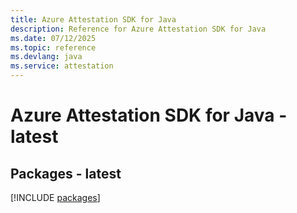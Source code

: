 ```yaml
---
title: Azure Attestation SDK for Java
description: Reference for Azure Attestation SDK for Java
ms.date: 07/12/2025
ms.topic: reference
ms.devlang: java
ms.service: attestation
---
```

# Azure Attestation SDK for Java - latest
## Packages - latest
[!INCLUDE [packages](attestation-index.md)]